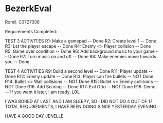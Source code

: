 # BezerkEval

Romil: C0727306

Requirements Completed:

TEST 3 ACTIVITIES 
R1: Make a gamepad -- Done
R2: Create level 1 -- Done
R3: Let the player escape -- Done
R4: Enemy <> Player collision -- Done
R5: Game over condition -- Done
R6: Add background music to your game -- Done
R7: Turn music on and off -- Done
R8: Make enemies move towards you -- Done

TEST 4 ACTIVITIES 
R9: Build a second level -- Done
R11: Player update -- Done
R12: Enemy update -- Done
R13: Player can fire bullets -- NOT Done
R14: Bullet <> Wall collisions -- NOT Done
R15: Bullet <> Enemy collisions -- NOT Done
R16: Add Scoring -- Done
R17: Evil Otto -- NOT Done
R18: Demo -- If you want it later, I am ready, LOL

I WAS BORED AT LAST AND I AM SLEEPY, SO I DID NOT DO 4 OUT OF 17 TOTAL REQUIREMENTS, I HAVE BEEN DOING SINCE YESTERDAY EVENING. 

HAVE A GOOD DAY JENELLE
